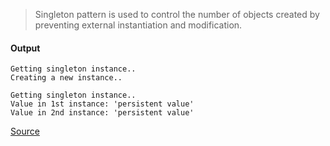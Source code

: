 > Singleton pattern is used to control the number of objects created by preventing external instantiation and modification.

#### Output
```
Getting singleton instance..
Creating a new instance..

Getting singleton instance..
Value in 1st instance: 'persistent value'
Value in 2nd instance: 'persistent value'
```

[Source](https://www.programcreek.com/2011/07/java-design-pattern-singleton)
